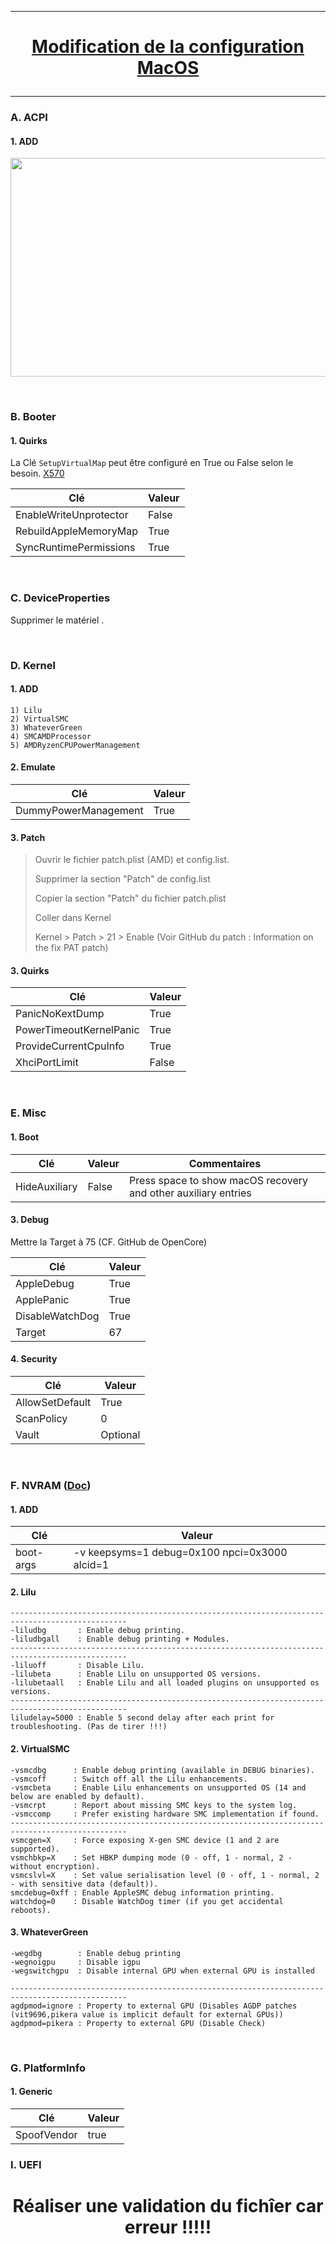--------------------------------------------------------------------------------------------------------------------------------------------------------------------------------
# <p align='center'> [Modification de la configuration MacOS](https://dortania.github.io/OpenCore-Install-Guide/AMD/zen.html#starting-point) </p>

--------------------------------------------------------------------------------------------------------------------------------------------------------------------------------

### A. ACPI
#### 1. ADD
<p align='center'> <img width="855" height="350" src=https://github.com/user-attachments/assets/a370413f-cb33-4d4b-894e-43f5527eb11a /> </p>

<br />

### B. Booter
#### 1. Quirks
La Clé `SetupVirtualMap` peut être configuré en True ou False selon le besoin. [X570](https://dortania.github.io/OpenCore-Install-Guide/AMD/zen.html#booter)

| Clé                     | Valeur |
| ----------------------- | ------ |
| EnableWriteUnprotector  | False  |
| RebuildAppleMemoryMap   | True   |
| SyncRuntimePermissions  | True   |

<br />

### C. DeviceProperties
Supprimer le matériel .

<br />

### D. Kernel
#### 1. ADD
```
1) Lilu
2) VirtualSMC
3) WhateverGreen
4) SMCAMDProcessor 
5) AMDRyzenCPUPowerManagement
```

#### 2. Emulate
| Clé                     | Valeur |
| ----------------------- | ------ |
| DummyPowerManagement    | True   |

#### 3. Patch
> Ouvrir le fichier patch.plist (AMD) et config.list.
>
> Supprimer la section "Patch" de config.list
>
> Copier la section "Patch" du fichier patch.plist
>
> Coller dans Kernel
>
> Kernel > Patch > 21 > Enable (Voir GitHub du patch : Information on the fix PAT patch)

#### 3. Quirks
| Clé                     | Valeur |
| ----------------------- | ------ |
| PanicNoKextDump         | True   |
| PowerTimeoutKernelPanic | True   |
| ProvideCurrentCpuInfo   | True   |
| XhciPortLimit           | False  |


<br />

### E. Misc
#### 1. Boot
| Clé                     | Valeur | Commentaires                                                   |
| ----------------------- | ------ | -------------------------------------------------------------- |
| HideAuxiliary           | False  | Press space to show macOS recovery and other auxiliary entries |

#### 3. Debug
Mettre la Target à 75 (CF. GitHub de OpenCore)

| Clé                     | Valeur |
| ----------------------- | ------ |
| AppleDebug              | True   |
| ApplePanic              | True   |
| DisableWatchDog         | True   |
| Target                  | 67     |


#### 4. Security

| Clé                     | Valeur   |
| ----------------------- | -------- |
| AllowSetDefault         | True     |
| ScanPolicy              | 0        |
| Vault                   | Optional |

<br />


### F. NVRAM ([Doc](https://github.com/dortania/OpenCore-Install-Guide/blob/master/troubleshooting/kernel-debugging.md))
#### 1. ADD 
| Clé                     | Valeur                                          |
| ----------------------- | ----------------------------------------------- |
| boot-args       	      |  -v keepsyms=1 debug=0x100 npci=0x3000 alcid=1  |



#### 2. Lilu
```
------------------------------------------------------------------------------------------------
-liludbg       : Enable debug printing.
-liludbgall    : Enable debug printing + Modules.
------------------------------------------------------------------------------------------------
-liluoff       : Disable Lilu.
-lilubeta      : Enable Lilu on unsupported OS versions.
-lilubetaall   : Enable Lilu and all loaded plugins on unsupported os versions.
------------------------------------------------------------------------------------------------
liludelay=5000 : Enable 5 second delay after each print for troubleshooting. (Pas de tirer !!!)
```

#### 2. VirtualSMC
```
-vsmcdbg      : Enable debug printing (available in DEBUG binaries).
-vsmcoff      : Switch off all the Lilu enhancements.
-vsmcbeta     : Enable Lilu enhancements on unsupported OS (14 and below are enabled by default).
-vsmcrpt      : Report about missing SMC keys to the system log.
-vsmccomp     : Prefer existing hardware SMC implementation if found.
------------------------------------------------------------------------------------------------
vsmcgen=X     : Force exposing X-gen SMC device (1 and 2 are supported).
vsmchbkp=X    : Set HBKP dumping mode (0 - off, 1 - normal, 2 - without encryption).
vsmcslvl=X    : Set value serialisation level (0 - off, 1 - normal, 2 - with sensitive data (default)).
smcdebug=0xff : Enable AppleSMC debug information printing.
watchdog=0    : Disable WatchDog timer (if you get accidental reboots).
```

#### 3. WhateverGreen
```
-wegdbg	       : Enable debug printing
-wegnoigpu     : Disable igpu
-wegswitchgpu  : Disable internal GPU when external GPU is installed

------------------------------------------------------------------------------------------------
agdpmod=ignore : Property to external GPU (Disables AGDP patches (vit9696,pikera value is implicit default for external GPUs))
agdpmod=pikera : Property to external GPU (Disable Check)
```

<br />





### G. PlatformInfo
#### 1. Generic
| Clé                     | Valeur |
| ----------------------- | ------ |
| SpoofVendor      	      | true   |




### I. UEFI


# <p align='center'> Réaliser une validation du fichîer car erreur !!!!! </p>
